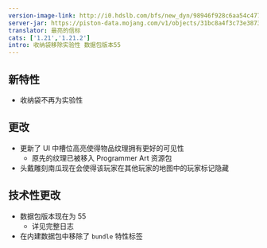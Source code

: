 ```yaml
---
version-image-link: http://i0.hdslb.com/bfs/new_dyn/98946f928c6aa54c4776850ed94b5ff8558830935.png
server-jar: https://piston-data.mojang.com/v1/objects/31bc8a4f3c73e3873f4a0d42e7c65a7ae43cc44a/server.jar
translator: 最亮的信标
cats: ['1.21','1.21.2']
intro: 收纳袋移除实验性 数据包版本55
---
```

## 新特性
* 收纳袋不再为实验性

## 更改
* 更新了 UI 中槽位高亮使得物品纹理拥有更好的可见性
    * 原先的纹理已被移入 Programmer Art 资源包
* 头戴雕刻南瓜现在会使得该玩家在其他玩家的地图中的玩家标记隐藏

## 技术性更改
* 数据包版本现在为 55
    * 详见完整日志
* 在内建数据包中移除了 `bundle` 特性标签